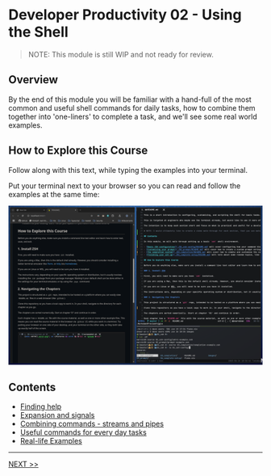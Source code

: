# Developer Productivity 02 - Using the Shell

> NOTE: This module is still WIP and not ready for review.

## Overview

By the end of this module you will be familiar with a hand-full of the most common and useful shell commands for daily tasks, how to combine them together into 'one-liners' to complete a task, and we'll see some real world examples.

## How to Explore this Course

Follow along with this text, while typing the examples into your terminal.

Put your terminal next to your browser so you can read and follow the examples at the same time:

![image](../images/side-by-side.png)

## Contents

- [Finding help](./01_help-hisory/README.md)
- [Expansion and signals](./02_expansion-signals/README.md)
- [Combining commands - streams and pipes](./03_streams-and-pipes/README.md)
- [Useful commands for every day tasks](./04_commands/README.md)
- [Real-life Examples](./05_one-liners/README.md)

---

[NEXT >>](./01_help-hisory/README.md)
